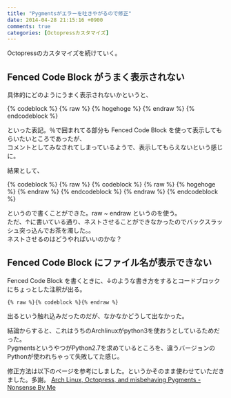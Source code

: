 ```yaml
---
title: "Pygmentsがエラーを吐きやがるので修正"
date: 2014-04-28 21:15:16 +0900
comments: true
categories: [Octopressカスタマイズ]
---
```


Octopressのカスタマイズを続けていく。

## Fenced Code Block がうまく表示されない

具体的にどのようにうまく表示されないかというと、

{% codeblock %}
{% raw %}
{% hogehoge %}
{% endraw %}
{% endcodeblock %}

といった表記。％で囲まれてる部分も Fenced Code Block を使って表示してもらいたいところであったが、<br>
コメントとしてみなされてしまっているようで、表示してもらえないという感じに。

結果として、

{% codeblock %}
{% raw %}
{\% codeblock %}
{\% raw %}
{% hogehoge %}
{\% endraw %}
{\% endcodeblock %}
{% endraw %}
{% endcodeblock %}


というので書くことができた。raw ~ endraw というのを使う。<br>
ただ、↑に書いている通り、ネストさせることができなかったのでバックスラッシュ突っ込んでお茶を濁した。。<br>
ネストさせるのはどうやればいいのかな？

## Fenced Code Block にファイル名が表示できない

Fenced Code Block を書くときに、↓のような書き方をするとコードブロックにちょっとした注釈が出る。

`{% raw %}{% codeblock %}{% endraw %}`<br>

出るという触れ込みだったのだが、なかなかどうして出なかった。

結論からすると、これはうちのArchlinuxがpython3を使おうとしているためだった。<br>
PygmentsというやつがPython2.7を求めているところを、違うバージョンのPythonが使われちゃって失敗してた感じ。

修正方法は以下のページを参考にしました。というかそのまま使わせていただきました。多謝。
[Arch Linux, Octopress, and misbehaving Pygments - Nonsense By Me](http://www.nonsenseby.me/blog/2013/04/13/arch-linux/)


